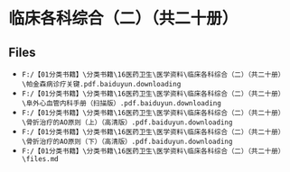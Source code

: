 # 临床各科综合（二）（共二十册）

## Files

- `F:/【01分类书籍】\分类书籍\16医药卫生\医学资料\临床各科综合（二）（共二十册）\帕金森病诊疗关键.pdf.baiduyun.downloading`
- `F:/【01分类书籍】\分类书籍\16医药卫生\医学资料\临床各科综合（二）（共二十册）\阜外心血管内科手册（扫描版）.pdf.baiduyun.downloading`
- `F:/【01分类书籍】\分类书籍\16医药卫生\医学资料\临床各科综合（二）（共二十册）\骨折治疗的AO原则（上）（高清版）.pdf.baiduyun.downloading`
- `F:/【01分类书籍】\分类书籍\16医药卫生\医学资料\临床各科综合（二）（共二十册）\骨折治疗的AO原则（下）（高清版）.pdf.baiduyun.downloading`
- `F:/【01分类书籍】\分类书籍\16医药卫生\医学资料\临床各科综合（二）（共二十册）\files.md`
